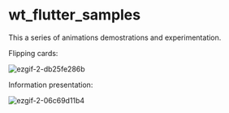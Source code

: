 # wt_flutter_samples

This a series of animations demostrations and experimentation.

Flipping cards:

![ezgif-2-db25fe286b](https://github.com/hydev777/wt-flutter-samples/assets/84458390/393d2d14-e968-4b00-a747-17a217f3906b)

Information presentation:

![ezgif-2-06c69d11b4](https://github.com/hydev777/wt-flutter-samples/assets/84458390/97b06f83-b6e6-45dc-8e7b-dff563a5ce40)

